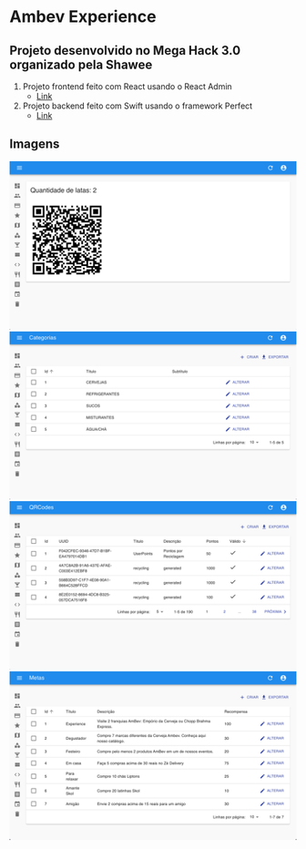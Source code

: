 # Ambev Experience

## Projeto desenvolvido no Mega Hack 3.0 organizado pela Shawee

1. Projeto frontend feito com React usando o React Admin
    - [Link](http://35.215.197.50:3000/)
2. Projeto backend feito com Swift usando o framework Perfect
    - [Link](http://35.215.197.50:8181/)


## Imagens

![alt](./imagens/imagem01.png)
![alt](./imagens/imagem02.png)
![alt](./imagens/imagem03.png)
![alt](./imagens/imagem04.png)